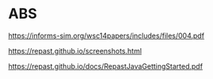 # ABS

https://informs-sim.org/wsc14papers/includes/files/004.pdf

https://repast.github.io/screenshots.html

https://repast.github.io/docs/RepastJavaGettingStarted.pdf
